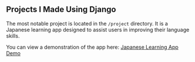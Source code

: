 ## Projects I Made Using Django

The most notable project is located in the `/project` directory. It is a Japanese learning app designed to assist users in improving their language skills. 

You can view a demonstration of the app here: [Japanese Learning App Demo](https://youtu.be/afLerJV-GZk)
